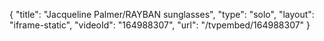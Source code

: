 {
    "title": "Jacqueline Palmer\/RAYBAN sunglasses",
    "type": "solo",
    "layout": "iframe-static",
    "videoId": "164988307",
    "url": "\/tvpembed\/164988307"
}